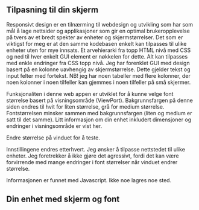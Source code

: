 ## Tilpasning til din skjerm

Responsivt design er en tilnærming til webdesign og utvikling som har som mål å lage nettsider
og applikasjoner som gir en optimal brukeropplevelse på tvers av et bredt spekter
av enheter og skjermstørrelser. Det som er viktigst for meg er at den samme kodebasen enkelt kan tilpasses
til ulike enheter uten for mye innsats. Et arvehierarki fra topp HTML nivå med CSS og ned til hver enkelt
GUI element er nøkkelen for dette. Alt kan tilpasses med enkle endringer fra CSS topp nivå.
Jeg har forenklet GUI med design basert på en kolonne uavhengig av skjermstørrelse.
Dette gjelder tekst og input felter med fortekst. NB! jeg har noen tabeller med flere kolonner, der noen kolonner
i noen tilfeller kan gjemmes i noen tilfeller på små skjermer.  

Funksjonaliten i denne web appen er utviklet for å kunne velge font størrelse basert på visningsområde (ViewPort).
Bakgrunnsfargen på denne siden endres til hvit for liten størrelse, grå for medium størrelse.
Fontstørrelsen minsker sammen med bakgrunnsfargen (liten og medium er satt til det samme).
Litt informasjon om din enhet inkludert dimensjoner og endringer i visningsområde er vist her.  

Endre størrelse på vinduet for å teste.  

Innstillingene endres etterhvert. Jeg ønsker å tilpasse nettstedet til ulike enheter.
Jeg foretrekker å ikke gjøre det agressivt, fordi det kan være
forvirrende med mange endringer i font størrelser når vinduet endrer størrelse.

Informasjonen er funnet med Javascript. Ikke noe lagres noe sted.  

## Din enhet med skjerm og font


